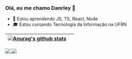 ### Olá, eu me chamo Danrley 👋

- 🌱 Estou aprendendo JS, TS, React, Node
- 🎓 Estou cursando Tecnologia da Informação na UFRN


| <a href="https://github.com/anuraghazra/github-readme-stats"><img align="center" src="https://github-readme-stats.vercel.app/api?username=Danrley-Lima&show_icons=true&theme=nightowl&hide=issues&hide_title&hide_border=true" alt="Anurag's github stats" /></a> | <a href="https://github.com/anuraghazra/github-readme-stats"><img align="center" src="" /></a> |
| ------------- | ------------- |

<a href="https://github.com/Danrley-Lima/snaze-game">
  <img align="center" src="https://github-readme-stats.vercel.app/api/pin/?username=danrley-lima&repo=snaze-game&theme=nightowl&hide_border=true" />
</a>
<a href="https://github.com/Danrley-Lima/Trabalho-Final-LP2-EDB2">
  <img align="center" src="https://github-readme-stats.vercel.app/api/pin/?username=danrley-lima&repo=trabalho-final-lp2-edb2&theme=nightowl&hide_border=true" />
</a>
